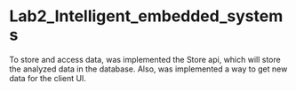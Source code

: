 # Lab2_Intelligent_embedded_systems
To store and access data, was implemented the Store api, which will store the analyzed data in the database. Also, was implemented a way to get new data for the client UI.
